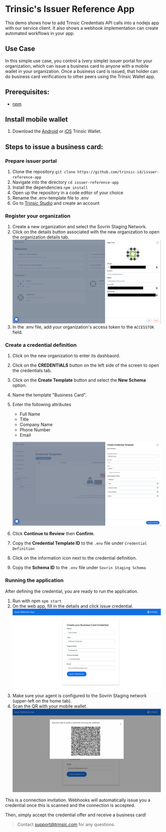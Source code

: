 # Trinsic's Issuer Reference App
This demo shows how to add Trinsic Credentials API calls into a nodejs app with our service client.
It also shows a webhook implementation can create automated workflows in your app. 

## Use Case
In this simple use case, you control a (very simple) issuer portal for your organization, which can issue a business card to anyone with a mobile wallet in your organization.
Once a business card is issued, that holder can do business card verifications to other peers using the Trinsic Wallet app. 

## Prerequisites:
- [npm](https://www.npmjs.com/get-npm)

## Install mobile wallet

1. Download the [Android](https://play.google.com/store/apps/details?id=id.streetcred.apps.mobile) or [iOS](https://apps.apple.com/us/app/trinsic-wallet/id1475160728) Trinsic Wallet.

## Steps to issue a business card: 

### Prepare issuer portal
1. Clone the repository
`git clone https://github.com/trinsic-id/issuer-reference-app`
2. Navigate into the directory
`cd issuer-reference-app`
3. Install the dependencies
`npm install`
4. Open up the repository in a code editor of your choice
5. Rename the .env-template file to .env
6. Go to <a href="https://studio.trinsic.id" target="_blank">Trinsic Studio</a> and create an account

### Register your organization
1. Create a new organization and select the Sovrin Staging Network.
2. Click on the details button associated with the new organization to open the organization details tab.
![organization view](assets/orgsview.png)
3. In the .env file, add your organization's access token to the `ACCESSTOK` field.
    
### Create a credential definition
1. Click on the new organization to enter its dashbaord.
2. Click on the **CREDENTIALS** button on the left side of the screen to open the credentials tab.
3. Click on the **Create Template** button and select the **New Schema** option.
4. Name the template "Business Card".
5. Enter the following attributes
    - Full Name
    - Title
    - Company Name
    - Phone Number
    - Email
  
    ![studio credential view](assets/studio-credential.png)
6. Click **Continue to Review** then **Confirm**.
7. Copy the **Credential Template ID** to the `.env` file under `Credential Definition`
8. Click on the information icon next to the credential definition.
9. Copy the **Schema ID** to the `.env` file under `Sovrin Staging Schema`
 
### Running the application
After defining the credential, you are ready to run the application. 

1. Run with npm
`npm start`
2. On the web app, fill in the details and click issue credential.
![credential view](assets/credentialview.png)
3. Make sure your agent is configured to the Sovrin Staging network (upper-left on the home tab).
4. Scan the QR with your mobile wallet.
![qr code view](assets/qrcodeview.png)

This is a connection invitation.
Webhooks will automatically issue you a credential once this is scanned and the connection is accepted.

Then, simply accept the credential offer and receive a business card! 

> Contact <support@trinsic.com> for any questions. 

